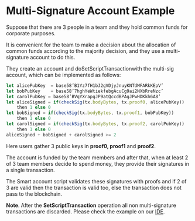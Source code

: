 # Multi-Signature Account Example

Suppose that there are 3 people in a team and they hold common funds for corporate purposes.

It is convenient for the team to make a decision about the allocation of common funds according to the majority decision, and they use a multi-signature account to do this.

They create an account and doSetScriptTransactionwith the multi-sig account, which can be implemented as follows:

```js
let alicePubKey  = base58’B1Yz7fH1bJ2gVDjyJnuyKNTdMFARkKEpV’
let bobPubKey    = base58’7hghYeWtiekfebgAcuCg9ai2NXbRreNzc’
let carolPubKey = base58’BVqYXrapgJP9atQccdBPAgJPwHDKkh6A8’
let aliceSigned = if(checkSig(tx.bodyBytes, tx.proof0, alicePubKey))
    then 1 else 0
let bobSigned = if(checkSig(tx.bodyBytes, tx.proof1, bobPubKey))
    then 1 else 0
let carolSigned = if(checkSig(tx.bodyBytes, tx.proof2, carolPubKey))
    then 1 else 0
aliceSigned + bobSigned + carolSigned >= 2
```

Here users gather 3 public keys in **proof0, proof1** and **proof2**.

The account is funded by the team members and after that, when at least 2 of 3 team members decide to spend money, they provide their signatures in a single transaction.

The Smart account script validates these signatures with proofs and if 2 of 3 are valid then the transaction is valid too, else the transaction does not pass to the blockchain.

**Note**.  After the **SetScriptTransaction** operation all non multi-signature transactions are discarded. Please check the example on our [IDE](https://ide.wavesplatform.com/).

